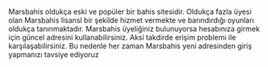 Marsbahis oldukça eski ve popüler bir bahis sitesidir. Oldukça fazla üyesi olan Marsbahis lisansl bir şekilde hizmet vermekte ve barındırdığı oyunları oldukça tanınmaktadır. Marsbahis üyeliğiniz bulunuyorsa hesabınıza girmek için güncel adresini kullanabilirsiniz. Aksi takdirde erişim problemi ile karşılaşabilirsiniz. Bu nedenle her zaman Marsbahis yeni adresinden giriş yapmanızı tavsiye ediyoruz

